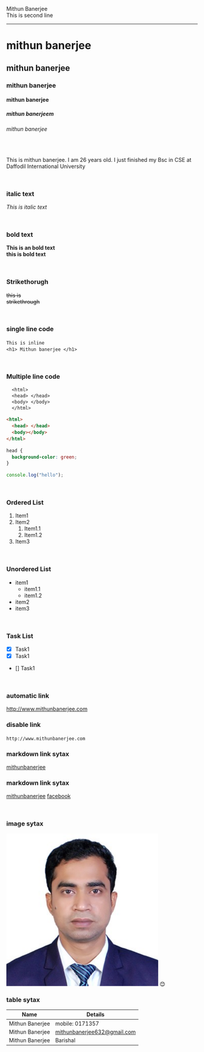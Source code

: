 <!--markdown tutorial-->

Mithun Banerjee<br/>
This is second line

---

# mithun banerjee

## mithun banerjee

### mithun banerjee

#### mithun banerjee

##### mithun banerjeem

###### mithun banerjee
<br/>

<p>This is mithun banerjee. I am 26 years old. I just finished my Bsc in CSE at Daffodil International University</p>

<br/>

### italic text
_This is italic text_

 

<br/>

### bold text

**This is an bold text**   
**this is bold text**

<br/>

### Strikethorugh

~~this is~~  
~~strikethrough~~

<br/>

### single line code

`This is inline`  
`<h1> Mithun banerjee </h1>`

<br/>

### Multiple line code

```
  <html>
  <head> </head>
  <body> </body>
  </html>
```

```html
<html>
  <head> </head>
  <body></body>
</html>
```

```css
head {
  background-color: green;
}
```

```javascript
console.log("hello");
```

<br/>

### Ordered List

1. Item1
2. Item2
   1. Item1.1
   2. Item1.2
3. Item3

<br/>

### Unordered List

- item1
  - item1.1
  - item1.2
- item2
- item3

<br/>

### Task List

- [x] Task1
- [x] Task1
- [] Task1

<br/>

### automatic link

http://www.mithunbanerjee.com

### disable link

`http://www.mithunbanerjee.com`

### markdown link sytax

[mithunbanerjee](http://www.mithunbanerjee.com)

### markdown link sytax

[mithunbanerjee][websitelink]
[facebook][facebooklink]

<br/>

### image sytax

<!-- ![profile](./images/me.jpg) -->
<img src="./images/mithunbanerjee.JPG" width="400" title="profile image"/>
😊

<br/>

### table sytax

| Name         | Details                  |
| ------------ | ---------------------- |
| Mithun Banerjee | mobile: 0171357          |
| Mithun Banerjee | mithunbanerjee632@gmail.com |
| Mithun Banerjee | Barishal           |

<!-- all link is here -->

[websitelink]: http://www.mithunbanerjee.com
[facebooklink]: https://www.facebook.com/mithun.banerjee


